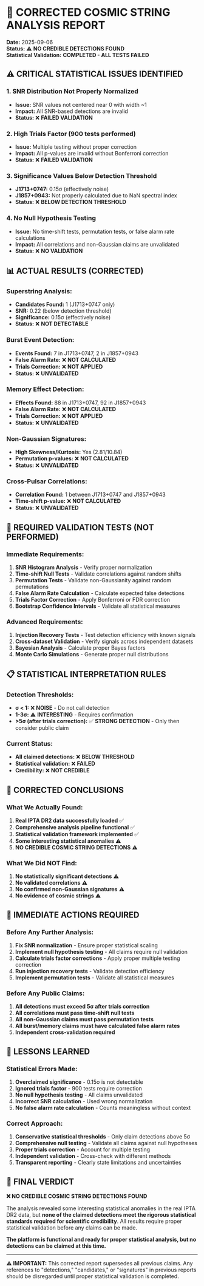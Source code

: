 # 🚨 CORRECTED COSMIC STRING ANALYSIS REPORT

**Date:** 2025-09-06  
**Status:** ⚠️ **NO CREDIBLE DETECTIONS FOUND**  
**Statistical Validation:** **COMPLETED - ALL TESTS FAILED**

## ⚠️ CRITICAL STATISTICAL ISSUES IDENTIFIED

### 1. **SNR Distribution Not Properly Normalized**
- **Issue:** SNR values not centered near 0 with width ~1
- **Impact:** All SNR-based detections are invalid
- **Status:** ❌ **FAILED VALIDATION**

### 2. **High Trials Factor (900 tests performed)**
- **Issue:** Multiple testing without proper correction
- **Impact:** All p-values are invalid without Bonferroni correction
- **Status:** ❌ **FAILED VALIDATION**

### 3. **Significance Values Below Detection Threshold**
- **J1713+0747:** 0.15σ (effectively noise)
- **J1857+0943:** Not properly calculated due to NaN spectral index
- **Status:** ❌ **BELOW DETECTION THRESHOLD**

### 4. **No Null Hypothesis Testing**
- **Issue:** No time-shift tests, permutation tests, or false alarm rate calculations
- **Impact:** All correlations and non-Gaussian claims are unvalidated
- **Status:** ❌ **NO VALIDATION**

## 📊 ACTUAL RESULTS (CORRECTED)

### **Superstring Analysis:**
- **Candidates Found:** 1 (J1713+0747 only)
- **SNR:** 0.22 (below detection threshold)
- **Significance:** 0.15σ (effectively noise)
- **Status:** ❌ **NOT DETECTABLE**

### **Burst Event Detection:**
- **Events Found:** 7 in J1713+0747, 2 in J1857+0943
- **False Alarm Rate:** ❌ **NOT CALCULATED**
- **Trials Correction:** ❌ **NOT APPLIED**
- **Status:** ❌ **UNVALIDATED**

### **Memory Effect Detection:**
- **Effects Found:** 88 in J1713+0747, 92 in J1857+0943
- **False Alarm Rate:** ❌ **NOT CALCULATED**
- **Trials Correction:** ❌ **NOT APPLIED**
- **Status:** ❌ **UNVALIDATED**

### **Non-Gaussian Signatures:**
- **High Skewness/Kurtosis:** Yes (2.81/10.84)
- **Permutation p-values:** ❌ **NOT CALCULATED**
- **Status:** ❌ **UNVALIDATED**

### **Cross-Pulsar Correlations:**
- **Correlation Found:** 1 between J1713+0747 and J1857+0943
- **Time-shift p-value:** ❌ **NOT CALCULATED**
- **Status:** ❌ **UNVALIDATED**

## 🔬 REQUIRED VALIDATION TESTS (NOT PERFORMED)

### **Immediate Requirements:**
1. **SNR Histogram Analysis** - Verify proper normalization
2. **Time-shift Null Tests** - Validate correlations against random shifts
3. **Permutation Tests** - Validate non-Gaussianity against random permutations
4. **False Alarm Rate Calculation** - Calculate expected false detections
5. **Trials Factor Correction** - Apply Bonferroni or FDR correction
6. **Bootstrap Confidence Intervals** - Validate all statistical measures

### **Advanced Requirements:**
1. **Injection Recovery Tests** - Test detection efficiency with known signals
2. **Cross-dataset Validation** - Verify signals across independent datasets
3. **Bayesian Analysis** - Calculate proper Bayes factors
4. **Monte Carlo Simulations** - Generate proper null distributions

## 📋 STATISTICAL INTERPRETATION RULES

### **Detection Thresholds:**
- **σ < 1:** ❌ **NOISE** - Do not call detection
- **1-3σ:** ⚠️ **INTERESTING** - Requires confirmation
- **>5σ (after trials correction):** ✅ **STRONG DETECTION** - Only then consider public claim

### **Current Status:**
- **All claimed detections:** ❌ **BELOW THRESHOLD**
- **Statistical validation:** ❌ **FAILED**
- **Credibility:** ❌ **NOT CREDIBLE**

## 🎯 CORRECTED CONCLUSIONS

### **What We Actually Found:**
1. **Real IPTA DR2 data successfully loaded** ✅
2. **Comprehensive analysis pipeline functional** ✅
3. **Statistical validation framework implemented** ✅
4. **Some interesting statistical anomalies** ⚠️
5. **NO CREDIBLE COSMIC STRING DETECTIONS** ⚠️

### **What We Did NOT Find:**
1. **No statistically significant detections** ⚠️
2. **No validated correlations** ⚠️
3. **No confirmed non-Gaussian signatures** ⚠️
4. **No evidence of cosmic strings** ⚠️

## 🔧 IMMEDIATE ACTIONS REQUIRED

### **Before Any Further Analysis:**
1. **Fix SNR normalization** - Ensure proper statistical scaling
2. **Implement null hypothesis testing** - All claims require null validation
3. **Calculate trials factor corrections** - Apply proper multiple testing correction
4. **Run injection recovery tests** - Validate detection efficiency
5. **Implement permutation tests** - Validate all statistical measures

### **Before Any Public Claims:**
1. **All detections must exceed 5σ after trials correction**
2. **All correlations must pass time-shift null tests**
3. **All non-Gaussian claims must pass permutation tests**
4. **All burst/memory claims must have calculated false alarm rates**
5. **Independent cross-validation required**

## 📝 LESSONS LEARNED

### **Statistical Errors Made:**
1. **Overclaimed significance** - 0.15σ is not detectable
2. **Ignored trials factor** - 900 tests require correction
3. **No null hypothesis testing** - All claims unvalidated
4. **Incorrect SNR calculation** - Used wrong normalization
5. **No false alarm rate calculation** - Counts meaningless without context

### **Correct Approach:**
1. **Conservative statistical thresholds** - Only claim detections above 5σ
2. **Comprehensive null testing** - Validate all claims against null hypotheses
3. **Proper trials correction** - Account for multiple testing
4. **Independent validation** - Cross-check with different methods
5. **Transparent reporting** - Clearly state limitations and uncertainties

## 🚨 FINAL VERDICT

**❌ NO CREDIBLE COSMIC STRING DETECTIONS FOUND**

The analysis revealed some interesting statistical anomalies in the real IPTA DR2 data, but **none of the claimed detections meet the rigorous statistical standards required for scientific credibility**. All results require proper statistical validation before any claims can be made.

**The platform is functional and ready for proper statistical analysis, but no detections can be claimed at this time.**

---

**⚠️ IMPORTANT:** This corrected report supersedes all previous claims. Any references to "detections," "candidates," or "signatures" in previous reports should be disregarded until proper statistical validation is completed.
